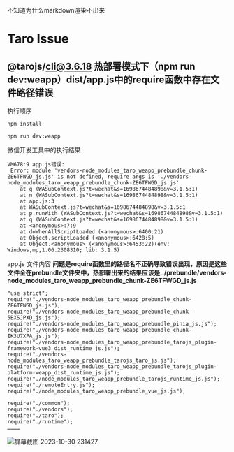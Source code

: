 不知道为什么markdown渲染不出来

# Taro Issue

## @tarojs/cli@3.6.18 热部署模式下（npm run dev:weapp）dist/app.js中的require函数中存在文件路径错误 

执行顺序

```
npm install

npm run dev:weapp
```

微信开发工具中的执行结果

```
VM678:9 app.js错误:
 Error: module 'vendors-node_modules_taro_weapp_prebundle_chunk-ZE6TFWGD_js.js' is not defined, require args is './vendors-node_modules_taro_weapp_prebundle_chunk-ZE6TFWGD_js.js'
    at q (WASubContext.js?t=wechat&s=1698674484898&v=3.1.5:1)
    at n (WASubContext.js?t=wechat&s=1698674484898&v=3.1.5:1)
    at app.js:3
    at WASubContext.js?t=wechat&s=1698674484898&v=3.1.5:1
    at p.runWith (WASubContext.js?t=wechat&s=1698674484898&v=3.1.5:1)
    at q (WASubContext.js?t=wechat&s=1698674484898&v=3.1.5:1)
    at <anonymous>:7:9
    at doWhenAllScriptLoaded (<anonymous>:6400:21)
    at Object.scriptLoaded (<anonymous>:6428:5)
    at Object.<anonymous> (<anonymous>:6453:22)(env: Windows,mp,1.06.2308310; lib: 3.1.5)
```

app.js 文件内容 **问题是require函数里的路径名不正确导致错误出现，原因是这些文件全在prebundle文件夹中，热部署出来的结果应该是../prebundle/vendors-node_modules_taro_weapp_prebundle_chunk-ZE6TFWGD_js.js**

```
"use strict";
require("./vendors-node_modules_taro_weapp_prebundle_chunk-ZE6TFWGD_js.js");
require("./vendors-node_modules_taro_weapp_prebundle_chunk-5BXSJPXD_js.js");
require("./vendors-node_modules_taro_weapp_prebundle_pinia_js.js");
require("./vendors-node_modules_taro_weapp_prebundle_chunk-IK3U7XPA_js.js");
require("./vendors-node_modules_taro_weapp_prebundle_tarojs_plugin-framework-vue3_dist_runtime_js.js");
require("./vendors-node_modules_taro_weapp_prebundle_tarojs_taro_js.js");
require("./vendors-node_modules_taro_weapp_prebundle_tarojs_plugin-platform-weapp_dist_runtime_js.js");
require("./node_modules_taro_weapp_prebundle_tarojs_runtime_js.js");
require("./remoteEntry.js");
require("./node_modules_taro_weapp_prebundle_vue_js.js");

require("./common");
require("./vendors");
require("./taro");
require("./runtime");
…………
```
![屏幕截图 2023-10-30 231427](https://github.com/Copy-Hao/Taro-Issue/assets/59215448/bd0d40b2-0be6-4a47-a433-3291ca9e4132)
